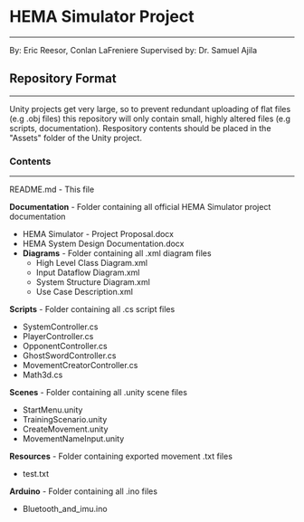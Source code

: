 # HEMA Simulator Project
---

By: Eric Reesor, Conlan LaFreniere
Supervised by: Dr. Samuel Ajila

## Repository Format
---

Unity projects get very large, so to prevent redundant uploading of flat files (e.g .obj files)  this repository will only contain small, highly altered files (e.g scripts, documentation). Respository contents should be placed in the "Assets" folder of the Unity project.  

### Contents
---
README.md - This file

__Documentation__ - Folder containing all official HEMA Simulator project documentation
* HEMA Simulator - Project Proposal.docx
* HEMA System Design Documentation.docx
* __Diagrams__ - Folder containing all .xml diagram files
  * High Level Class Diagram.xml
  * Input Dataflow Diagram.xml
  * System Structure Diagram.xml
  * Use Case Description.xml

__Scripts__ - Folder containing all .cs script files
* SystemController.cs
* PlayerController.cs
* OpponentController.cs
* GhostSwordController.cs
* MovementCreatorController.cs
* Math3d.cs

__Scenes__ - Folder containing all .unity scene files
* StartMenu.unity
* TrainingScenario.unity
* CreateMovement.unity
* MovementNameInput.unity

__Resources__ - Folder containing exported movement .txt files
* test.txt

__Arduino__ - Folder containing all .ino files
* Bluetooth_and_imu.ino